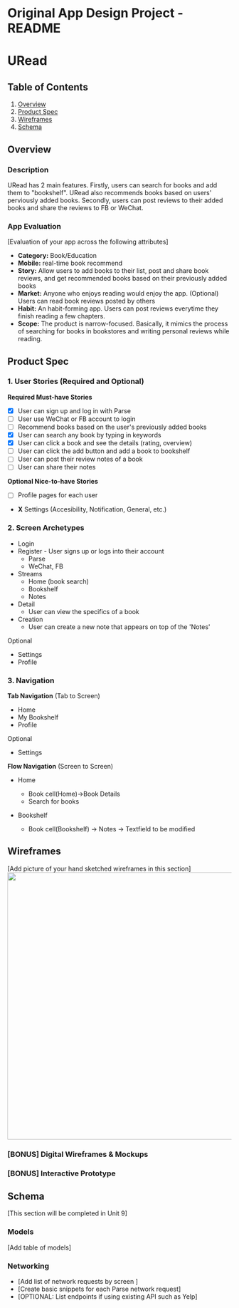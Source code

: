 Original App Design Project - README
===

# URead

## Table of Contents
1. [Overview](#Overview)
1. [Product Spec](#Product-Spec)
1. [Wireframes](#Wireframes)
3. [Schema](#Schema)

## Overview
### Description
URead has 2 main features. 
Firstly, users can search for books and add them to "bookshelf". URead also recommends books based on users' perviously added books. 
Secondly, users can post reviews to their added books and share the reviews to FB or WeChat. 

### App Evaluation
[Evaluation of your app across the following attributes]
- **Category:** Book/Education
- **Mobile:** real-time book recommend
- **Story:** Allow users to add books to their list, post and share book reviews, and get recommended books based on their previously added books
- **Market:** Anyone who enjoys reading would enjoy the app. (Optional) Users can read book reviews posted by others
- **Habit:** An habit-forming app. Users can post reviews everytime they finish reading a few chapters. 
- **Scope:** The product is narrow-focused. Basically, it mimics the process of searching for books in bookstores and writing personal reviews while reading. 

## Product Spec

### 1. User Stories (Required and Optional)

**Required Must-have Stories**

* [x] User can sign up and log in with Parse
* [ ] User use WeChat or FB account to login
* [ ] Recommend books based on the user's previously added books
* [x] User can search any book by typing in keywords
* [x] User can click a book and see the details (rating, overview)
* [ ] User can click the add button and add a book to bookshelf
* [ ] User can post their review notes of a book
* [ ] User can share their notes

**Optional Nice-to-have Stories**

* [ ] Profile pages for each user
* **X** Settings (Accesibility, Notification, General, etc.)

### 2. Screen Archetypes

* Login
* Register - User signs up or logs into their account
    * Parse
    * WeChat, FB
* Streams
   * Home (book search)
   * Bookshelf
   * Notes
* Detail
    * User can view the specifics of a book
* Creation
    * User can create a new note that appears on top of the 'Notes'

Optional
* Settings
* Profile

### 3. Navigation

**Tab Navigation** (Tab to Screen)

* Home
* My Bookshelf
* Profile

Optional
* Settings

**Flow Navigation** (Screen to Screen)

* Home
   * Book cell(Home)->Book Details
   * Search for books

* Bookshelf
   * Book cell(Bookshelf) -> Notes -> Textfield to be modified 

## Wireframes
[Add picture of your hand sketched wireframes in this section]
<img src="YOUR_WIREFRAME_IMAGE_URL" width=600>

### [BONUS] Digital Wireframes & Mockups

### [BONUS] Interactive Prototype

## Schema 
[This section will be completed in Unit 9]
### Models
[Add table of models]
### Networking
- [Add list of network requests by screen ]
- [Create basic snippets for each Parse network request]
- [OPTIONAL: List endpoints if using existing API such as Yelp]
